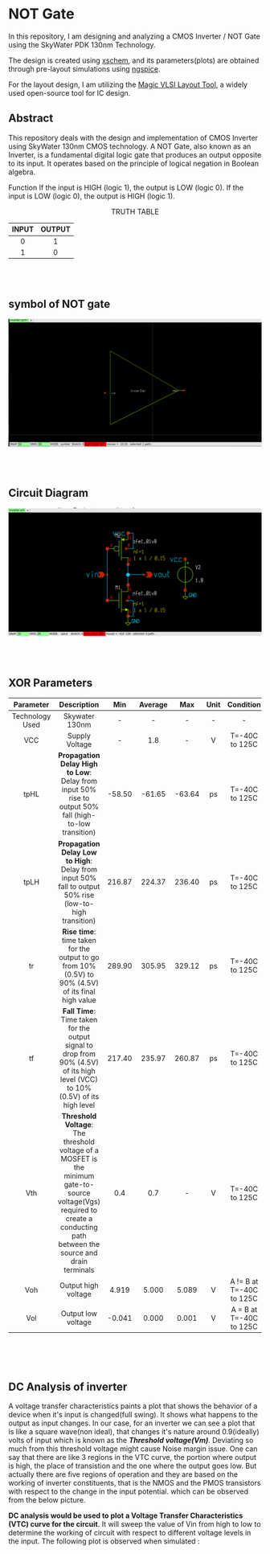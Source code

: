 # NOT Gate

In this repository, I am designing and analyzing a CMOS Inverter / NOT Gate using the SkyWater PDK 130nm Technology. 

The design is created using 
<a href="https://xschem.sourceforge.io/stefan/index.html" target="_blank">xschem</a>, 
and its parameters(plots) are obtained through pre-layout simulations using 
<a href="https://ngspice.sourceforge.io/" target="_blank">ngspice</a>.

For the layout design, I am utilizing the 
<a href="http://opencircuitdesign.com/magic/" target="_blank">Magic VLSI Layout Tool</a>, 
a widely used open-source tool for IC design.


## Abstract 

This repository deals with the design and implementation of CMOS Inverter using SkyWater 130nm CMOS technology.
A NOT Gate, also known as an Inverter, is a fundamental digital logic gate that produces an output opposite to its input. It operates based on the principle of logical negation in Boolean algebra.

Function
If the input is HIGH (logic 1), the output is LOW (logic 0).
If the input is LOW (logic 0), the output is HIGH (logic 1).
<div align="center">
TRUTH TABLE
  
| INPUT | OUTPUT |
|:--:|:--:|
|0|1|
|1|0|
  
</div>
<br> <br>

## symbol of NOT gate

<div align="center">
    <img src="images/symbol.png" alt="NOT Gate Symbol" width="">
  
</div>

<br> <br> 

## Circuit Diagram 

<div align="center">
    <img src="images/schematic.png" alt="inverter schematic" width="">
  
</div>

<br> <br> 


## XOR Parameters 

|Parameter | Description |	Min |	Average |	Max |	Unit |	Condition |
|:--------:|:------------:|:----:|:---:|:-----:|:----:|:---------:|
| Technology Used | Skywater 130nm | - |  -   |  -  | - | - |
| VCC | Supply Voltage | - | 1.8 | - | V | T=-40C to 125C |
| tpHL | **Propagation Delay High to Low**: Delay from input 50% rise to output 50% fall (high-to-low transition) | -58.50| -61.65 | -63.64 | ps | T=-40C to 125C |
| tpLH | **Propagation Delay Low to High**: Delay from input 50% fall to output 50% rise (low-to-high transition) | 216.87 | 224.37 | 236.40 | ps | T=-40C to 125C |
| tr | **Rise time**: time taken for the output to go from 10% (0.5V) to 90% (4.5V) of its final high value | 289.90 | 305.95 | 329.12 | ps | T=-40C to 125C |
| tf | **Fall Time**: Time taken for the output signal to drop from 90% (4.5V) of its high level (VCC) to 10% (0.5V) of its high level| 217.40 | 235.97 | 260.87 | ps | T=-40C to 125C |
| Vth | **Threshold Voltage**: The threshold voltage of a MOSFET is the minimum gate-to-source voltage(Vgs) required to create a conducting path between the source and drain terminals | 0.4 | 0.7 | - | V | T=-40C to 125C |
| Voh | Output high voltage | 4.919 | 5.000 | 5.089 | V | A != B at T=-40C to 125C |
| Vol | Output low voltage | -0.041 | 0.000 | 0.001 | V | A = B at T=-40C to 125C |

<br> <br>
<br>
##  DC Analysis of inverter


A voltage transfer characteristics paints a plot that shows the behavior of a device when it's input is changed(full swing). It shows what happens to the output as input changes. In our case, for an inverter we can see a plot that is like a square wave(non ideal), that changes it's nature around 0.9(ideally) volts of input which is known as the ***Threshold voltage(Vm)***. Deviating so much from this threshold voltage might cause Noise margin issue. One can say that there are like 3 regions in the VTC curve, the portion where output is high, the place of transistion and the one where the output goes low. But actually there are five regions of operation and they are based on the working of inverter constituents, that is the NMOS and the PMOS transistors with respect to the change in the input potential. which can be observed from the below picture.



**DC analysis would be used to plot a Voltage Transfer Characteristics (VTC) curve for the circuit**. It will sweep the value of Vin from high to low to determine the working of circuit with respect to different voltage levels in the input. The following plot is observed when simulated :






